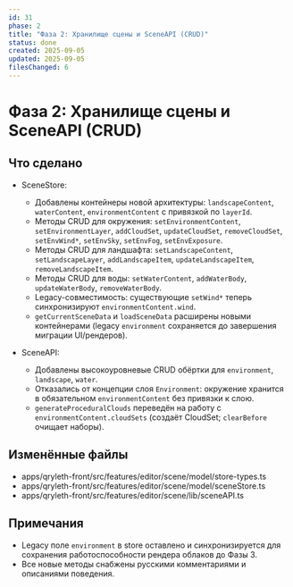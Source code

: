 ```yaml
---
id: 31
phase: 2
title: "Фаза 2: Хранилище сцены и SceneAPI (CRUD)"
status: done
created: 2025-09-05
updated: 2025-09-05
filesChanged: 6
---
```


# Фаза 2: Хранилище сцены и SceneAPI (CRUD)

## Что сделано
- SceneStore:
  - Добавлены контейнеры новой архитектуры: `landscapeContent`, `waterContent`, `environmentContent` с привязкой по `layerId`.
  - Методы CRUD для окружения: `setEnvironmentContent`, `setEnvironmentLayer`, `addCloudSet`, `updateCloudSet`, `removeCloudSet`, `setEnvWind*`, `setEnvSky`, `setEnvFog`, `setEnvExposure`.
  - Методы CRUD для ландшафта: `setLandscapeContent`, `setLandscapeLayer`, `addLandscapeItem`, `updateLandscapeItem`, `removeLandscapeItem`.
  - Методы CRUD для воды: `setWaterContent`, `addWaterBody`, `updateWaterBody`, `removeWaterBody`.
  - Legacy-совместимость: существующие `setWind*` теперь синхронизируют `environmentContent.wind`.
  - `getCurrentSceneData` и `loadSceneData` расширены новыми контейнерами (legacy `environment` сохраняется до завершения миграции UI/рендеров).

- SceneAPI:
  - Добавлены высокоуровневые CRUD обёртки для `environment`, `landscape`, `water`.
  - Отказались от концепции слоя `Environment`: окружение хранится в обязательном `environmentContent` без привязки к слою.
  - `generateProceduralClouds` переведён на работу с `environmentContent.cloudSets` (создаёт CloudSet; `clearBefore` очищает наборы).

## Изменённые файлы
- apps/qryleth-front/src/features/editor/scene/model/store-types.ts
- apps/qryleth-front/src/features/editor/scene/model/sceneStore.ts
- apps/qryleth-front/src/features/editor/scene/lib/sceneAPI.ts

## Примечания
- Legacy поле `environment` в store оставлено и синхронизируется для сохранения работоспособности рендера облаков до Фазы 3.
- Все новые методы снабжены русскими комментариями и описаниями поведения.
